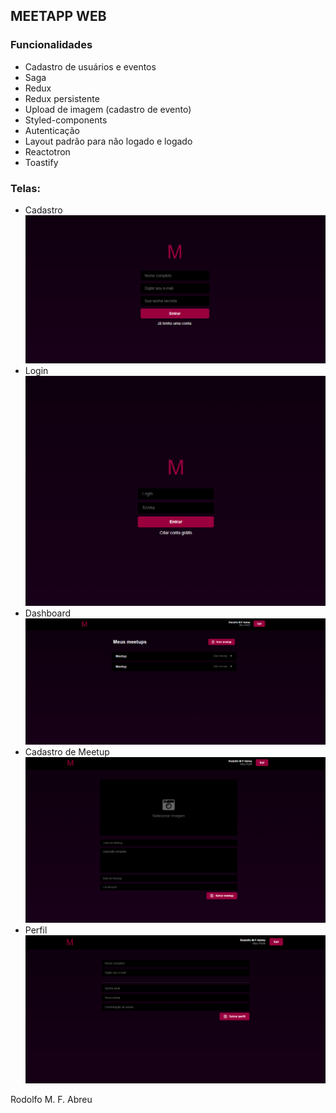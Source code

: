 ## MEETAPP WEB
### Funcionalidades
- Cadastro de usuários e eventos
- Saga
- Redux
- Redux persistente
- Upload de imagem (cadastro de evento)
- Styled-components
- Autenticação
- Layout padrão para não logado e logado
- Reactotron
- Toastify

### Telas:
- Cadastro
![WebView](assets/SignUp.PNG)
- Login
![WebView](assets/Login.PNG)
- Dashboard
![WebView](assets/Dashboard.PNG)
- Cadastro de Meetup
![WebView](assets/CadastroMeetup.PNG)
- Perfil
![WebView](assets/Perfil.PNG)

Rodolfo M. F. Abreu
